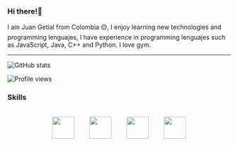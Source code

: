 ### Hi there!👋



I am Juan Getial from Colombia 🟡, I enjoy learning new technologies and programming lenguajes, I have experience in programming lenguajes such as JavaScript, Java, C++ and Python. I love gym. 

<hr color="white">

![GitHub stats](https://github-readme-stats.vercel.app/api?username=GetialJuan&show_icons=true&theme=nord)  


![Profile views](https://gpvc.arturio.dev/GetialJuan)  



### Skills 
<div align="center" style="display: inline_block"><br>
  <img align="center" HSPACE="15" height="50" width="50" src="https://cdn.jsdelivr.net/gh/devicons/devicon/icons/javascript/javascript-plain.svg" />
  <img align="center" HSPACE="15" height="50" width="50" src="https://cdn.jsdelivr.net/gh/devicons/devicon/icons/python/python-original.svg" />
  <img align="center" HSPACE="15" height="50" width="50" src="https://cdn.jsdelivr.net/gh/devicons/devicon/icons/cplusplus/cplusplus-original.svg" />
  <img align="center" HSPACE="15" height="50" width="50" src="https://cdn.jsdelivr.net/gh/devicons/devicon/icons/java/java-original.svg" />
</div>
